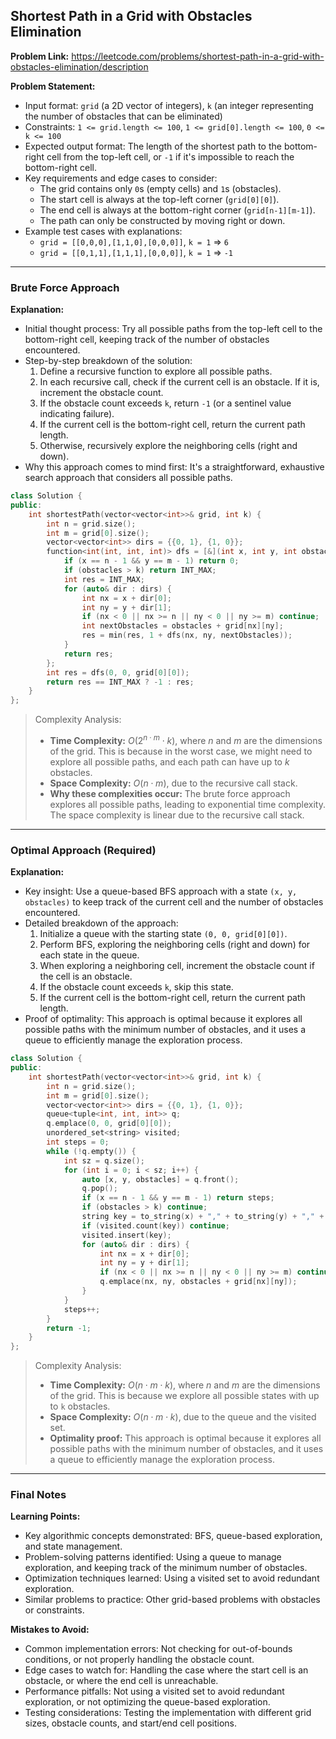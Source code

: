 ## Shortest Path in a Grid with Obstacles Elimination
**Problem Link:** https://leetcode.com/problems/shortest-path-in-a-grid-with-obstacles-elimination/description

**Problem Statement:**
- Input format: `grid` (a 2D vector of integers), `k` (an integer representing the number of obstacles that can be eliminated)
- Constraints: `1 <= grid.length <= 100`, `1 <= grid[0].length <= 100`, `0 <= k <= 100`
- Expected output format: The length of the shortest path to the bottom-right cell from the top-left cell, or `-1` if it's impossible to reach the bottom-right cell.
- Key requirements and edge cases to consider:
  - The grid contains only `0`s (empty cells) and `1`s (obstacles).
  - The start cell is always at the top-left corner (`grid[0][0]`).
  - The end cell is always at the bottom-right corner (`grid[n-1][m-1]`).
  - The path can only be constructed by moving right or down.
- Example test cases with explanations:
  - `grid = [[0,0,0],[1,1,0],[0,0,0]]`, `k = 1` => `6`
  - `grid = [[0,1,1],[1,1,1],[0,0,0]]`, `k = 1` => `-1`

---

### Brute Force Approach

**Explanation:**
- Initial thought process: Try all possible paths from the top-left cell to the bottom-right cell, keeping track of the number of obstacles encountered.
- Step-by-step breakdown of the solution:
  1. Define a recursive function to explore all possible paths.
  2. In each recursive call, check if the current cell is an obstacle. If it is, increment the obstacle count.
  3. If the obstacle count exceeds `k`, return `-1` (or a sentinel value indicating failure).
  4. If the current cell is the bottom-right cell, return the current path length.
  5. Otherwise, recursively explore the neighboring cells (right and down).
- Why this approach comes to mind first: It's a straightforward, exhaustive search approach that considers all possible paths.

```cpp
class Solution {
public:
    int shortestPath(vector<vector<int>>& grid, int k) {
        int n = grid.size();
        int m = grid[0].size();
        vector<vector<int>> dirs = {{0, 1}, {1, 0}};
        function<int(int, int, int)> dfs = [&](int x, int y, int obstacles) {
            if (x == n - 1 && y == m - 1) return 0;
            if (obstacles > k) return INT_MAX;
            int res = INT_MAX;
            for (auto& dir : dirs) {
                int nx = x + dir[0];
                int ny = y + dir[1];
                if (nx < 0 || nx >= n || ny < 0 || ny >= m) continue;
                int nextObstacles = obstacles + grid[nx][ny];
                res = min(res, 1 + dfs(nx, ny, nextObstacles));
            }
            return res;
        };
        int res = dfs(0, 0, grid[0][0]);
        return res == INT_MAX ? -1 : res;
    }
};
```

> Complexity Analysis:
> - **Time Complexity:** $O(2^{n \cdot m} \cdot k)$, where $n$ and $m$ are the dimensions of the grid. This is because in the worst case, we might need to explore all possible paths, and each path can have up to $k$ obstacles.
> - **Space Complexity:** $O(n \cdot m)$, due to the recursive call stack.
> - **Why these complexities occur:** The brute force approach explores all possible paths, leading to exponential time complexity. The space complexity is linear due to the recursive call stack.

---

### Optimal Approach (Required)

**Explanation:**
- Key insight: Use a queue-based BFS approach with a state `(x, y, obstacles)` to keep track of the current cell and the number of obstacles encountered.
- Detailed breakdown of the approach:
  1. Initialize a queue with the starting state `(0, 0, grid[0][0])`.
  2. Perform BFS, exploring the neighboring cells (right and down) for each state in the queue.
  3. When exploring a neighboring cell, increment the obstacle count if the cell is an obstacle.
  4. If the obstacle count exceeds `k`, skip this state.
  5. If the current cell is the bottom-right cell, return the current path length.
- Proof of optimality: This approach is optimal because it explores all possible paths with the minimum number of obstacles, and it uses a queue to efficiently manage the exploration process.

```cpp
class Solution {
public:
    int shortestPath(vector<vector<int>>& grid, int k) {
        int n = grid.size();
        int m = grid[0].size();
        vector<vector<int>> dirs = {{0, 1}, {1, 0}};
        queue<tuple<int, int, int>> q;
        q.emplace(0, 0, grid[0][0]);
        unordered_set<string> visited;
        int steps = 0;
        while (!q.empty()) {
            int sz = q.size();
            for (int i = 0; i < sz; i++) {
                auto [x, y, obstacles] = q.front();
                q.pop();
                if (x == n - 1 && y == m - 1) return steps;
                if (obstacles > k) continue;
                string key = to_string(x) + "," + to_string(y) + "," + to_string(obstacles);
                if (visited.count(key)) continue;
                visited.insert(key);
                for (auto& dir : dirs) {
                    int nx = x + dir[0];
                    int ny = y + dir[1];
                    if (nx < 0 || nx >= n || ny < 0 || ny >= m) continue;
                    q.emplace(nx, ny, obstacles + grid[nx][ny]);
                }
            }
            steps++;
        }
        return -1;
    }
};
```

> Complexity Analysis:
> - **Time Complexity:** $O(n \cdot m \cdot k)$, where $n$ and $m$ are the dimensions of the grid. This is because we explore all possible states with up to `k` obstacles.
> - **Space Complexity:** $O(n \cdot m \cdot k)$, due to the queue and the visited set.
> - **Optimality proof:** This approach is optimal because it explores all possible paths with the minimum number of obstacles, and it uses a queue to efficiently manage the exploration process.

---

### Final Notes

**Learning Points:**
- Key algorithmic concepts demonstrated: BFS, queue-based exploration, and state management.
- Problem-solving patterns identified: Using a queue to manage exploration, and keeping track of the minimum number of obstacles.
- Optimization techniques learned: Using a visited set to avoid redundant exploration.
- Similar problems to practice: Other grid-based problems with obstacles or constraints.

**Mistakes to Avoid:**
- Common implementation errors: Not checking for out-of-bounds conditions, or not properly handling the obstacle count.
- Edge cases to watch for: Handling the case where the start cell is an obstacle, or where the end cell is unreachable.
- Performance pitfalls: Not using a visited set to avoid redundant exploration, or not optimizing the queue-based exploration.
- Testing considerations: Testing the implementation with different grid sizes, obstacle counts, and start/end cell positions.